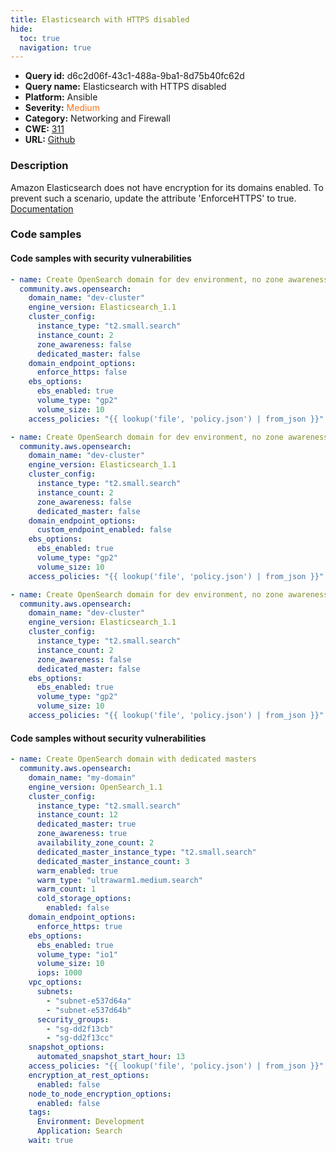 ```yaml
---
title: Elasticsearch with HTTPS disabled
hide:
  toc: true
  navigation: true
---
```


<style>
  .highlight .hll {
    background-color: #ff171742;
  }
  .md-content {
    max-width: 1100px;
    margin: 0 auto;
  }
</style>

-   **Query id:** d6c2d06f-43c1-488a-9ba1-8d75b40fc62d
-   **Query name:** Elasticsearch with HTTPS disabled
-   **Platform:** Ansible
-   **Severity:** <span style="color:#ff7213">Medium</span>
-   **Category:** Networking and Firewall
-   **CWE:** <a href="https://cwe.mitre.org/data/definitions/311.html" onclick="newWindowOpenerSafe(event, 'https://cwe.mitre.org/data/definitions/311.html')">311</a>
-   **URL:** [Github](https://github.com/Checkmarx/kics/tree/master/assets/queries/ansible/aws/elasticsearch_with_https_disabled)

### Description
Amazon Elasticsearch does not have encryption for its domains enabled. To prevent such a scenario, update the attribute 'EnforceHTTPS' to true.<br>
[Documentation](https://docs.ansible.com/ansible/devel/collections/community/aws/opensearch_module.html)

### Code samples
#### Code samples with security vulnerabilities
```yaml title="Positive test num. 1 - yaml file" hl_lines="11"
- name: Create OpenSearch domain for dev environment, no zone awareness, no dedicated masters
  community.aws.opensearch:
    domain_name: "dev-cluster"
    engine_version: Elasticsearch_1.1
    cluster_config:
      instance_type: "t2.small.search"
      instance_count: 2
      zone_awareness: false
      dedicated_master: false
    domain_endpoint_options:
      enforce_https: false
    ebs_options:
      ebs_enabled: true
      volume_type: "gp2"
      volume_size: 10
    access_policies: "{{ lookup('file', 'policy.json') | from_json }}"

```
```yaml title="Positive test num. 2 - yaml file" hl_lines="10"
- name: Create OpenSearch domain for dev environment, no zone awareness, no dedicated masters
  community.aws.opensearch:
    domain_name: "dev-cluster"
    engine_version: Elasticsearch_1.1
    cluster_config:
      instance_type: "t2.small.search"
      instance_count: 2
      zone_awareness: false
      dedicated_master: false
    domain_endpoint_options:
      custom_endpoint_enabled: false
    ebs_options:
      ebs_enabled: true
      volume_type: "gp2"
      volume_size: 10
    access_policies: "{{ lookup('file', 'policy.json') | from_json }}"

```
```yaml title="Positive test num. 3 - yaml file" hl_lines="2"
- name: Create OpenSearch domain for dev environment, no zone awareness, no dedicated masters
  community.aws.opensearch:
    domain_name: "dev-cluster"
    engine_version: Elasticsearch_1.1
    cluster_config:
      instance_type: "t2.small.search"
      instance_count: 2
      zone_awareness: false
      dedicated_master: false
    ebs_options:
      ebs_enabled: true
      volume_type: "gp2"
      volume_size: 10
    access_policies: "{{ lookup('file', 'policy.json') | from_json }}"

```


#### Code samples without security vulnerabilities
```yaml title="Negative test num. 1 - yaml file"
- name: Create OpenSearch domain with dedicated masters
  community.aws.opensearch:
    domain_name: "my-domain"
    engine_version: OpenSearch_1.1
    cluster_config:
      instance_type: "t2.small.search"
      instance_count: 12
      dedicated_master: true
      zone_awareness: true
      availability_zone_count: 2
      dedicated_master_instance_type: "t2.small.search"
      dedicated_master_instance_count: 3
      warm_enabled: true
      warm_type: "ultrawarm1.medium.search"
      warm_count: 1
      cold_storage_options:
        enabled: false
    domain_endpoint_options:
      enforce_https: true
    ebs_options:
      ebs_enabled: true
      volume_type: "io1"
      volume_size: 10
      iops: 1000
    vpc_options:
      subnets:
        - "subnet-e537d64a"
        - "subnet-e537d64b"
      security_groups:
        - "sg-dd2f13cb"
        - "sg-dd2f13cc"
    snapshot_options:
      automated_snapshot_start_hour: 13
    access_policies: "{{ lookup('file', 'policy.json') | from_json }}"
    encryption_at_rest_options:
      enabled: false
    node_to_node_encryption_options:
      enabled: false
    tags:
      Environment: Development
      Application: Search
    wait: true

```
